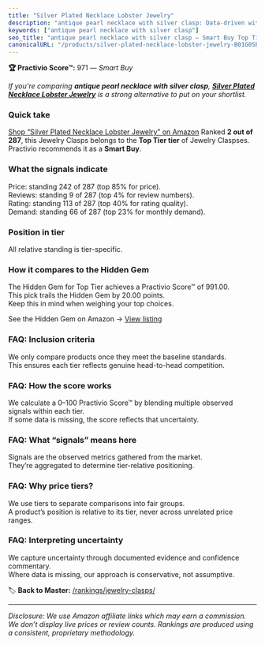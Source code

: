 ```yaml
---
title: "Silver Plated Necklace Lobster Jewelry"
description: "antique pearl necklace with silver clasp: Data-driven within Top Tier ranking using the Practivio Score™. Positioned by quality, value, demand, findability, mo…"
keywords: ["antique pearl necklace with silver clasp"]
seo_title: "antique pearl necklace with silver clasp — Smart Buy Top Tier (2025)"
canonicalURL: "/products/silver-plated-necklace-lobster-jewelry-B01G0SBDGK/"
---
```


**🏆 Practivio Score™:** 971 — _Smart Buy_


*If you're comparing **antique pearl necklace with silver clasp**, **[Silver Plated Necklace Lobster Jewelry](https://www.amazon.com/dp/B01G0SBDGK?tag=practivio-20)** is a strong alternative to put on your shortlist.*
### Quick take
[Shop “Silver Plated Necklace Lobster Jewelry” on Amazon](https://www.amazon.com/dp/B01G0SBDGK?tag=practivio-20)
Ranked **2 out of 287**, this Jewelry Clasps belongs to the **Top Tier tier** of Jewelry Claspses.  
Practivio recommends it as a **Smart Buy**.

### What the signals indicate
Price: standing 242 of 287 (top 85% for price).  
Reviews: standing 9 of 287 (top 4% for review numbers).  
Rating: standing 113 of 287 (top 40% for rating quality).  
Demand: standing 66 of 287 (top 23% for monthly demand).

### Position in tier
All relative standing is tier-specific.

### How it compares to the Hidden Gem
The Hidden Gem for Top Tier achieves a Practivio Score™ of 991.00.  
This pick trails the Hidden Gem by 20.00 points.  
Keep this in mind when weighing your top choices.  

See the Hidden Gem on Amazon → [View listing](https://www.amazon.com/dp/B07GSR72TJ?tag=practivio-20)

### FAQ: Inclusion criteria
We only compare products once they meet the baseline standards.  
This ensures each tier reflects genuine head-to-head competition.

### FAQ: How the score works
We calculate a 0–100 Practivio Score™ by blending multiple observed signals within each tier.  
If some data is missing, the score reflects that uncertainty.

### FAQ: What “signals” means here
Signals are the observed metrics gathered from the market.  
They’re aggregated to determine tier-relative positioning.

### FAQ: Why price tiers?
We use tiers to separate comparisons into fair groups.  
A product’s position is relative to its tier, never across unrelated price ranges.

### FAQ: Interpreting uncertainty
We capture uncertainty through documented evidence and confidence commentary.  
Where data is missing, our approach is conservative, not assumptive.


🏷️ **Back to Master:** [/rankings/jewelry-clasps/](/rankings/jewelry-clasps/)

---
_Disclosure: We use Amazon affiliate links which may earn a commission. We don’t display live prices or review counts. Rankings are produced using a consistent, proprietary methodology._
